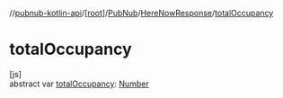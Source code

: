 //[pubnub-kotlin-api](../../../../index.md)/[[root]](../../index.md)/[PubNub](../index.md)/[HereNowResponse](index.md)/[totalOccupancy](total-occupancy.md)

# totalOccupancy

[js]\
abstract var [totalOccupancy](total-occupancy.md): [Number](https://kotlinlang.org/api/latest/jvm/stdlib/kotlin/-number/index.html)
